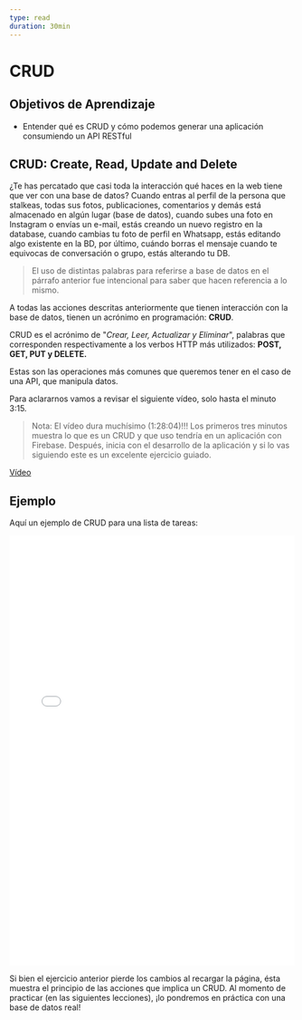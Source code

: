 ```yaml
---
type: read
duration: 30min
---
```


# CRUD

## Objetivos de Aprendizaje

- Entender qué es CRUD y cómo podemos generar una aplicación consumiendo un API
  RESTful

## CRUD: Create, Read, Update and Delete

¿Te has percatado que casi toda la interacción qué haces en la web tiene que ver
con una base de datos? Cuando entras al perfil de la persona que stalkeas, todas
sus fotos, publicaciones, comentarios y demás está almacenado en algún lugar
(base de datos), cuando subes una foto en Instagram o envías un e-mail, estás
creando un nuevo registro en la database, cuando cambias tu foto de perfil
en Whatsapp, estás editando algo existente en la BD, por último, cuándo borras
el mensaje cuando te equivocas de conversación o grupo, estás alterando tu DB.

> El uso de distintas palabras para referirse a base de datos en el párrafo
> anterior fue intencional para saber que hacen referencia a lo mismo.

A todas las acciones descritas anteriormente que tienen interacción con la base
de datos, tienen un acrónimo en programación: **CRUD**.

CRUD es el acrónimo de "_Crear, Leer, Actualizar y Eliminar_", palabras que
corresponden respectivamente a los verbos HTTP más utilizados: **POST, GET,
PUT y DELETE.**

Estas son las operaciones más comunes que queremos tener en el caso de una API,
que manipula datos.

Para aclararnos vamos a revisar el siguiente vídeo, solo hasta el minuto 3:15.

> Nota: El vídeo dura muchísimo (1:28:04)!!! Los primeros tres minutos muestra
> lo que es un CRUD y que uso tendría en un aplicación con Firebase.
> Después, inicia con el desarrollo de la aplicación y si lo vas siguiendo
> este es un excelente ejercicio guiado.

[Vídeo](https://www.youtube.com/watch?v=cQmwK306XaI)

## Ejemplo

Aquí un ejemplo de CRUD para una lista de tareas:

<iframe
  height='760'
  scrolling='no'
  title='Plain JS CRUD Frontend'
  src='//codepen.io/ianseabrook/embed/rxvByR/?height=760&theme-id=0&default-tab=result&embed-version=2'
  frameborder='no'
  allowtransparency='true'
  allowfullscreen='true'
  style='width: 100%;'>
  See the Pen [Plain JS CRUD Frontend](https://codepen.io/ianseabrook/pen/rxvByR/)
  by Ian Seabrook ([@ianseabrook](https://codepen.io/ianseabrook)) on
  [CodePen](https://codepen.io).
</iframe>

Si bien el ejercicio anterior pierde los cambios al recargar la página, ésta
muestra el principio de las acciones que implica un CRUD. Al momento de
practicar (en las siguientes lecciones), ¡lo pondremos en práctica con una base
de datos real!
